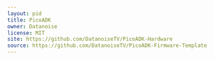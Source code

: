 ```yaml
---
layout: pid
title: PicoADK
owner: Datanoise
license: MIT
site: https://github.com/DatanoiseTV/PicoADK-Hardware
source: https://github.com/DatanoiseTV/PicoADK-Firmware-Template
---
```

